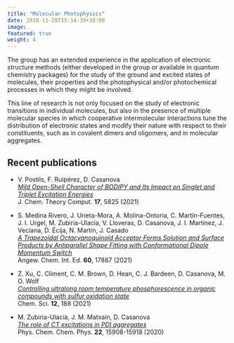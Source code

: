 ```yaml
---
title: "Molecular Photophysics"
date: 2018-11-28T15:14:39+10:00
image: 
featured: true
weight: 4
---
```


The group has an extended experience in the application of electronic structure methods (either developed in the group 
or available in quantum chemistry packages) for the study of the ground and excited states of molecules, their properties 
and the photophysical and/or photochemical processes in which they might be involved.

This line of research is not only focused on the study of electronic transitions in individual molecules, 
but also in the presence of multiple molecular species in which cooperative intermolecular interactions tune the 
distribution of electronic states and modify their nature with respect to their constituents, such as in covalent dimers 
and oligomers, and in molecular aggregates.

## Recent publications

- V. Postils, F. Ruipérez, D. Casanova <br>
_[Mild Open-Shell Character of BODIPY and Its Impact on Singlet and Triplet Excitation Energies](https://pubs.acs.org/doi/10.1021/acs.jctc.1c00544)_ <br>
J. Chem. Theory Comput. **17**, 5825 (2021)

- S. Medina Rivero, J. Urieta-Mora, A. Molina-Ontoria, C. Martín-Fuentes, J. I. Urgel, M. Zubiria-Ulacia, V. Lloveras, D. Casanova, J. I. Martínez, J. Veciana, D. Écija, N. Martín, J. Casado <br>
  _[A Trapezoidal Octacyanoquinoid Acceptor Forms Solution and Surface Products by Antiparallel Shape Fitting with Conformational Dipole Momentum Switch](https://onlinelibrary.wiley.com/doi/10.1002/anie.202104294)_ <br>
  Angew. Chem. Int. Ed. **60**, 17887 (2021)

- Z. Xu, C. Climent, C. M. Brown, D. Hean, C. J. Bardeen, D. Casanova, M. O. Wolf <br>
  _[Controlling ultralong room temperature phosphorescence in organic compounds with sulfur oxidation state](https://pubs.rsc.org/en/content/articlelanding/2021/SC/D0SC04715E)_ <br>
  Chem. Sci. **12**, 188 (2021)

- M. Zubiria-Ulacia, J. M. Matxain, D. Casanova <br>
_[The role of CT excitations in PDI aggregates](https://doi.org/10.1039/D0CP02344B )_ <br>
Phys. Chem. Chem. Phys. **22**, 15908-15918 (2020)
